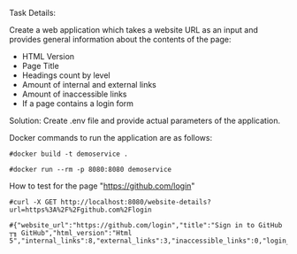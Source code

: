 Task Details:

Create a web application which takes a website URL as an input and provides general information
about the contents of the page:
- HTML Version
- Page Title
- Headings count by level
- Amount of internal and external links
- Amount of inaccessible links
- If a page contains a login form

Solution:
Create .env file and provide actual parameters of the application. 

Docker commands to run the application are as follows:
```
#docker build -t demoservice .

#docker run --rm -p 8080:8080 demoservice
```

How to test for the page "https://github.com/login"
```
#curl -X GET http://localhost:8080/website-details?url=https%3A%2F%2Fgithub.com%2Flogin

#{"website_url":"https://github.com/login","title":"Sign in to GitHub ┬╖ GitHub","html_version":"Html 5","internal_links":8,"external_links":3,"inaccessible_links":0,"login_page":true}

```